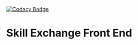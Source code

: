 [![Codacy Badge](https://api.codacy.com/project/badge/Grade/8fa954b86fde4efeb01f541cbe23d56b)](https://www.codacy.com/app/white_bread/skill-exchange-frontend?utm_source=github.com&utm_medium=referral&utm_content=drum-IT/skill-exchange-frontend&utm_campaign=Badge_Grade)

# Skill Exchange Front End
